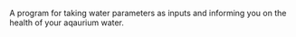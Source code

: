 A program for taking water parameters as inputs and informing you on the health of your aqaurium water.
